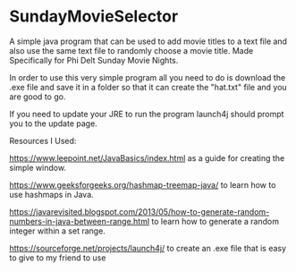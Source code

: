 # SundayMovieSelector
A simple java program that can be used to add movie titles to a text file and also use the same text file to randomly choose a movie title. Made Specifically for Phi Delt Sunday Movie Nights.

In order to use this very simple program all you need to do is download the .exe file and save it in a folder so that it can create the "hat.txt" file and you are good to go.

If you need to update your JRE to run the program launch4j should prompt you to the update page.

Resources I Used:

https://www.leepoint.net/JavaBasics/index.html as a guide for creating the simple window.

https://www.geeksforgeeks.org/hashmap-treemap-java/ to learn how to use hashmaps in Java.

https://javarevisited.blogspot.com/2013/05/how-to-generate-random-numbers-in-java-between-range.html to learn how to generate a random integer within a set range.

https://sourceforge.net/projects/launch4j/ to create an .exe file that is easy to give to my friend to use

